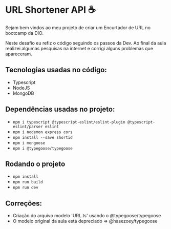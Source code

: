 # URL Shortener API :coffee:

Sejam bem vindos ao meu projeto de criar um Encurtador de URL no bootcamp da DIO.

Neste desafio eu refiz o código seguindo os passos da Dev.
Ao final da aula realizei algumas pesquisas na internet e corrigi alguns problemas que apareceram.

## Tecnologias usadas no código: 
 - Typescript
 - NodeJS
 - MongoDB

## Dependências usadas no projeto:
 - `npm i typescript @typescript-eslint/eslint-plugin @typescript-eslint/parser eslint`
 - `npm i nodemon express cors`
 - `npm install --save shortid`
 - `npm i mongoose`
 - `npm i @typegoose/typegoose`

## Rodando o projeto

- `npm install`
- `npm run build`
- `npm run dev`

## Correções: 
 - Criação do arquivo modelo 'URL.ts' usando o @typegoose/typegoose
 - O modelo original da aula está depreciado => @hasezoey/typegoose

